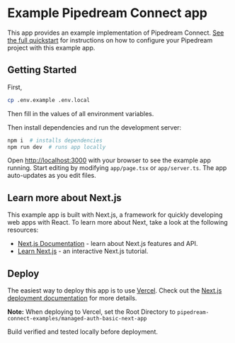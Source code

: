 # Example Pipedream Connect app

This app provides an example implementation of Pipedream Connect. [See the full quickstart](https://pipedream.com/docs/connect/quickstart) for instructions on how to configure your Pipedream project with this example app.

## Getting Started

First,

```bash
cp .env.example .env.local
```

Then fill in the values of all environment variables.

Then install dependencies and run the development server:

```bash
npm i  # installs dependencies
npm run dev  # runs app locally
```

Open [http://localhost:3000](http://localhost:3000) with your browser to see the example app running. Start editing by modifying `app/page.tsx` or `app/server.ts`. The app auto-updates as you edit files.

## Learn more about Next.js

This example app is built with Next.js, a framework for quickly developing web apps with React. To learn more about Next, take a look at the following resources:

- [Next.js Documentation](https://nextjs.org/docs) - learn about Next.js features and API.
- [Learn Next.js](https://nextjs.org/learn) - an interactive Next.js tutorial.

## Deploy

The easiest way to deploy this app is to use [Vercel](https://vercel.com/new). Check out the [Next.js deployment documentation](https://nextjs.org/docs/deployment) for more details.

**Note:** When deploying to Vercel, set the Root Directory to `pipedream-connect-examples/managed-auth-basic-next-app`

Build verified and tested locally before deployment.
